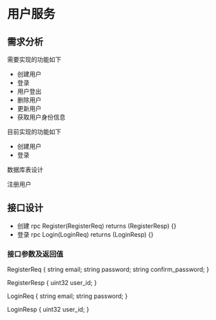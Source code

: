 # 用户服务

## 需求分析

需要实现的功能如下

- 创建用户
- 登录
- 用户登出
- 删除用户
- 更新用户
- 获取用户身份信息

目前实现的功能如下

- 创建用户
- 登录

数据库表设计

注册用户



## 接口设计

- 创建  rpc Register(RegisterReq) returns (RegisterResp) {}
- 登录  rpc Login(LoginReq) returns (LoginResp) {}

### 接口参数及返回值

RegisterReq {
    string email;
    string password;
    string confirm_password;
}

RegisterResp {
    uint32 user_id;
}

LoginReq {
    string email;
    string password;
}

LoginResp {
    uint32 user_id;
}